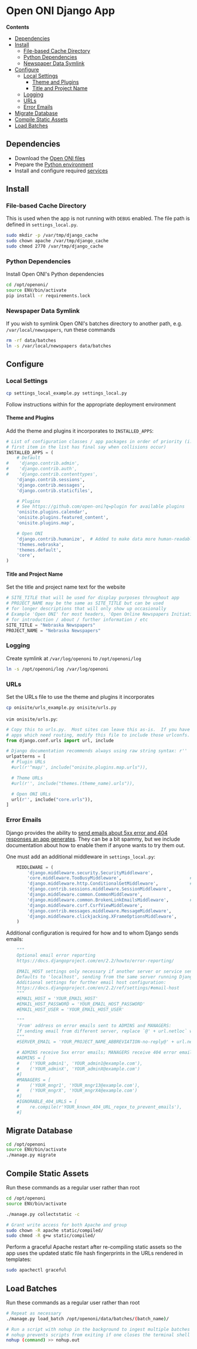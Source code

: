 # Open ONI Django App

**Contents**

- [Dependencies](#dependencies)
- [Install](#install)
    - [File-based Cache Directory](#file-based-cache-directory)
    - [Python Dependencies](#python-dependencies)
    - [Newspaper Data Symlink](#newspaper-data-symlink)
- [Configure](#configure)
    - [Local Settings](#local-settings)
        - [Theme and Plugins](#theme-and-plugins)
        - [Title and Project Name](#title-and-project-name)
    - [Logging](#logging)
    - [URLs](#urls)
    - [Error Emails](#error-emails)
- [Migrate Database](#migrate-database)
- [Compile Static Assets](#compile-static-assets)
- [Load Batches](#load-batches)

## Dependencies
- Download the [Open ONI files](/docs/README.md#open-oni-files)
- Prepare the [Python environment](/docs/README.md#python-environment)
- Install and configure required [services](/docs/services/)

## Install

### File-based Cache Directory
This is used when the app is not running with `DEBUG` enabled. The file path is
defined in `settings_local.py`.

```bash
sudo mkdir -p /var/tmp/django_cache
sudo chown apache /var/tmp/django_cache
sudo chmod 2770 /var/tmp/django_cache
```

### Python Dependencies
Install Open ONI's Python dependencies

```bash
cd /opt/openoni/
source ENV/bin/activate
pip install -r requirements.lock
```

### Newspaper Data Symlink
If you wish to symlink Open ONI's batches directory to another path, e.g.
`/var/local/newspapers`, run these commands

```bash
rm -rf data/batches
ln -s /var/local/newspapers data/batches
```

## Configure

### Local Settings
```bash
cp settings_local_example.py settings_local.py
```

Follow instructions within for the appropriate deployment environment

#### Theme and Plugins
Add the theme and plugins it incorporates to `INSTALLED_APPS`:

```py
# List of configuration classes / app packages in order of priority (i.e., the
# first item in the list has final say when collisions occur)
INSTALLED_APPS = (
    # Default
#    'django.contrib.admin',
#    'django.contrib.auth',
#    'django.contrib.contenttypes',
    'django.contrib.sessions',
    'django.contrib.messages',
    'django.contrib.staticfiles',

    # Plugins
    # See https://github.com/open-oni?q=plugin for available plugins
    'onisite.plugins.calendar',
    'onisite.plugins.featured_content',
    'onisite.plugins.map',

    # Open ONI
    'django.contrib.humanize',  # Added to make data more human-readable
    'themes.nebraska',
    'themes.default',
    'core',
)
```

#### Title and Project Name
Set the title and project name text for the website

```py
# SITE_TITLE that will be used for display purposes throughout app
# PROJECT_NAME may be the same as SITE_TITLE but can be used
# for longer descriptions that will only show up occasionally
# Example 'Open ONI' for most headers, 'Open Online Newspapers Initiative'
# for introduction / about / further information / etc
SITE_TITLE = "Nebraska Newspapers"
PROJECT_NAME = "Nebraska Newspapers"
```

### Logging
Create symlink at `/var/log/openoni` to `/opt/openoni/log`

```bash
ln -s /opt/openoni/log /var/log/openoni
```

### URLs
Set the URLs file to use the theme and plugins it incorporates

```bash
cp onisite/urls_example.py onisite/urls.py
```

`vim onisite/urls.py`:
```python
# Copy this to urls.py.  Most sites can leave this as-is.  If you have custom
# apps which need routing, modify this file to include those urlconfs.
from django.conf.urls import url, include

# Django documentation recommends always using raw string syntax: r''
urlpatterns = [
  # Plugin URLs
  #url(r'^map/', include("onisite.plugins.map.urls")),

  # Theme URLs
  #url(r'', include("themes.(theme_name).urls")),

  # Open ONI URLs
  url(r'', include("core.urls")),
]
```

### Error Emails
Django provides the ability to [send emails about 5xx error and 404 responses an
app generates](https://docs.djangoproject.com/en/2.2/howto/error-reporting/).
They can be a bit spammy, but we include documentation about how to enable them
if anyone wants to try them out.

One must add an additional middleware in `settings_local.py`:

```py
    MIDDLEWARE = (
        'django.middleware.security.SecurityMiddleware',
        'core.middleware.TooBusyMiddleware',                          # Open ONI
        'django.middleware.http.ConditionalGetMiddleware',            # Open ONI
        'django.contrib.sessions.middleware.SessionMiddleware',
        'django.middleware.common.CommonMiddleware',
        'django.middleware.common.BrokenLinkEmailsMiddleware',        # Open ONI
        'django.middleware.csrf.CsrfViewMiddleware',
        'django.contrib.messages.middleware.MessageMiddleware',
        'django.middleware.clickjacking.XFrameOptionsMiddleware',
    )
```

Additional configuration is required for how and to whom Django sends emails:

```py
    """
    Optional email error reporting
    https://docs.djangoproject.com/en/2.2/howto/error-reporting/

    EMAIL_HOST settings only necessary if another server or service sends email.
    Defaults to 'localhost', sending from the same server running Django.
    Additional settings for further email host configuration:
    https://docs.djangoproject.com/en/2.2/ref/settings/#email-host
    """
    #EMAIL_HOST = 'YOUR_EMAIL_HOST'
    #EMAIL_HOST_PASSWORD = 'YOUR_EMAIL_HOST_PASSWORD'
    #EMAIL_HOST_USER = 'YOUR_EMAIL_HOST_USER'

    """
    'From' address on error emails sent to ADMINS and MANAGERS:
    If sending email from different server, replace `@' + url.netloc` with host.
    """
    #SERVER_EMAIL = 'YOUR_PROJECT_NAME_ABBREVIATION-no-reply@' + url.netloc

    # ADMINS receive 5xx error emails; MANAGERS receive 404 error emails.
    #ADMINS = [
    #    ('YOUR_admin1', 'YOUR_admin1@example.com'),
    #    ('YOUR_adminX', 'YOUR_adminX@example.com')
    #]
    #MANAGERS = [
    #    ('YOUR_mngr1', 'YOUR_mngr13@example.com'),
    #    ('YOUR_mngrX', 'YOUR_mngrX4@example.com')
    #]
    #IGNORABLE_404_URLS = [
    #    re.compile(r'YOUR_known_404_URL_regex_to_prevent_emails'),
    #]
```

## Migrate Database
```bash
cd /opt/openoni
source ENV/bin/activate
./manage.py migrate
```

## Compile Static Assets
Run these commands as a regular user rather than root

```bash
cd /opt/openoni
source ENV/bin/activate

./manage.py collectstatic -c

# Grant write access for both Apache and group
sudo chown -R apache static/compiled/
sudo chmod -R g+w static/compiled/
```

Perform a graceful Apache restart after re-compiling static assets so the app
uses the updated static file hash fingerprints in the URLs rendered in
templates:

```bash
sudo apachectl graceful
```

## Load Batches
Run these commands as a regular user rather than root

```bash
# Repeat as necessary
./manage.py load_batch /opt/openoni/data/batches/(batch_name)/

# Run a script with nohup in the background to ingest multiple batches quietly
# nohup prevents scripts from exiting if one closes the terminal shell
nohup (command) >> nohup.out
```

